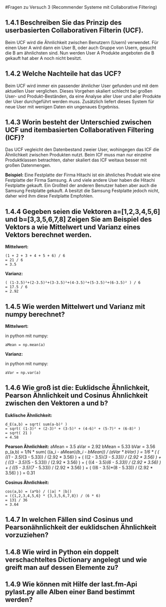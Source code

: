 #Fragen zu Versuch 3 (Recommender Systeme mit Collaborative Filtering)

## 1.4.1 Beschreiben Sie das Prinzip des userbasierten Collaborativen Filterin (UCF).

Beim UCF wird die Ähnlichkeit zwischen Benutzern (Usern) verwendet. Für einen User A wird dann ein User B,
oder auch Gruppe von Usern, gesucht die B am ähnlichsten sind.
Nun werden User A Produkte angeboten die B gekauft hat aber A noch nicht besitzt.

## 1.4.2 Welche Nachteile hat das UCF?

Beim UCF wird immer ein passender ähnlicher User gefunden und mit dem aktuellen User verglichen.
Dieses Vorgehen skaliert schlecht bei großen User- und Produkt-Beständen, da eine Analyse aller User
und aller Produkte der User durchgeführt werden muss.
Zusätzlich liefert dieses System für neue User mit wenigen Daten ein ungenaues Ergebniss.

## 1.4.3 Worin besteht der Unterschied zwischen UCF und itembasierten Collaborativen Filtering (ICF)?

Das UCF vegleicht den Datenbestand zweier User, wohingegen das ICF die Ähnlichkeit zwischen Produkten nutzt.
Beim ICF muss man nur einzelne Produktklassen betrachten,
daher skaliert das ICF weitaus besser mit großen Datenmengen.

**Beispiel:**
Eine Festplatte der Firma Hitachi ist ein ähnliches Produkt wie eine Festplatte der Firma Samsung.
A und viele andere User haben die Hitachi Festplatte gekauft. Ein Großteil der anderen Benutzer haben aber auch
die Samsung Festplatte gekauft.
A besitzt die Samsung Festplatte jedoch nicht, daher wird ihm diese Festplatte Empfohlen.

## 1.4.4 Gegeben seien die Vektoren a=[1,2,3,4,5,6] und b=[3,3,5,6,7,8] Zeigen Sie am Beispiel des Vektors a wie Mittelwert und Varianz eines Vektors berechnet werden.

**Mittelwert:**

    (1 + 2 + 3 + 4 + 5 + 6) / 6
    = 21 / 6
    = 3.5

**Varianz:**

    ( (1-3.5)²+(2-3.5)²+(3-3.5)²+(4-3.5)²+(5-3.5)²+(6-3.5)² ) / 6
    = 17.5 / 6
    = 2.92

## 1.4.5 Wie werden Mittelwert und Varianz mit numpy berechnet?

**Mittelwert:**

in python mit numpy:

    aMean = np.mean(a)

**Varianz:**

in python mit numpy:

    aVar = np.var(a)


## 1.4.6 Wie groß ist die:  Euklidsche Ähnlichkeit, Pearson Ähnlichkeit und Cosinus Ähnlichkeit zwischen den Vektoren a und b?

**Euklische Ähnlichkeit:**

    d_E(a,b) = sqrt( sum(a-b)² )
    = sqrt( (1-3)² + (2-3)² + (3-5)² + (4-6)² + (5-7)² + (6-8)² )
    = sqrt( 21 )
    = 4.58

**Pearson Ähnlichkeit:**
    aMean = 3.5
    aVar = 2.92
    bMean = 5.33
    bVar = 3.56
    p_(a,b) = 1/N * sum( ((a_i - aMean)*(b_i - bMean)) / (aVar * bVar) )
    = 1/6 * (
            ( ((1 - 3.5)*(3 - 5.33)) / (2.92 * 3.56) )
            + ( ((2 - 3.5)*(3 - 5.33)) / (2.92 * 3.56) )
            + ( ((3 - 3.5)*(5 - 5.33)) / (2.92 * 3.56) )
            + ( ((4 - 3.5)*(6 - 5.33)) / (2.92 * 3.56) )
            + ( ((5 - 3.5)*(7 - 5.33)) / (2.92 * 3.56) )
            + ( ((6 - 3.5)*(8 - 5.33)) / (2.92 * 3.56) )
        )
    = 0.31

**Cosinus Ähnlichkeit:**

    cos(a,b) = (a*b) / (|a| * |b|)
    = ({1,2,3,4,5,6} * {3,3,5,6,7,8}) / (6 * 6)
    = 131 / 36
    = 3.64

## 1.4.7 In welchen Fällen sind Cosinus und Pearsonähnlichkeit der euklidschen Ähnlichkeit vorzuziehen?



## 1.4.8 Wie wird in Python ein doppelt verschachteltes Dictionary angelegt und wie greift man auf dessen Elemente zu?



## 1.4.9 Wie können mit Hilfe der last.fm-Api pylast.py alle Alben einer Band bestimmt werden?


